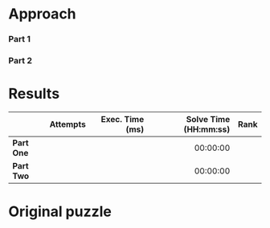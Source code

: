 # Approach
### Part 1
> 


### Part 2
> 


# Results

|              | Attempts | Exec. Time (ms) | Solve Time (HH:mm:ss) | Rank |
|--------------|---------:|----------------:|----------------------:|-----:|
| **Part One** |          |                 |              00:00:00 |      |
| **Part Two** |          |                 |              00:00:00 |      |


# Original puzzle
### 
